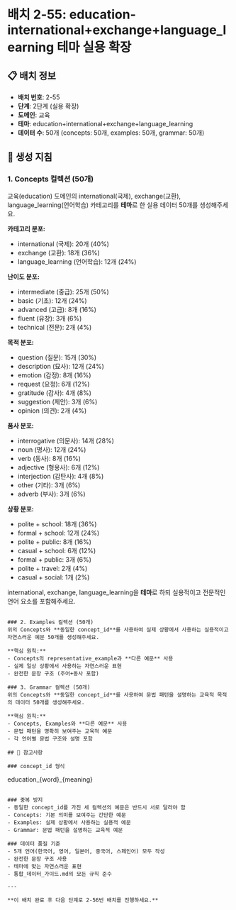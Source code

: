 # 배치 2-55: education-international+exchange+language_learning 테마 실용 확장

## 📋 배치 정보
- **배치 번호**: 2-55
- **단계**: 2단계 (실용 확장)
- **도메인**: 교육
- **테마**: education+international+exchange+language_learning
- **데이터 수**: 50개 (concepts: 50개, examples: 50개, grammar: 50개)

## 🎯 생성 지침

### 1. Concepts 컬렉션 (50개)
교육(education) 도메인의 international(국제), exchange(교환), language_learning(언어학습) 카테고리를 **테마**로 한 실용 데이터 50개를 생성해주세요.

**카테고리 분포:**
- international (국제): 20개 (40%)
- exchange (교환): 18개 (36%)
- language_learning (언어학습): 12개 (24%)

**난이도 분포:**
- intermediate (중급): 25개 (50%)
- basic (기초): 12개 (24%)
- advanced (고급): 8개 (16%)
- fluent (유창): 3개 (6%)
- technical (전문): 2개 (4%)

**목적 분포:**
- question (질문): 15개 (30%)
- description (묘사): 12개 (24%)
- emotion (감정): 8개 (16%)
- request (요청): 6개 (12%)
- gratitude (감사): 4개 (8%)
- suggestion (제안): 3개 (6%)
- opinion (의견): 2개 (4%)

**품사 분포:**
- interrogative (의문사): 14개 (28%)
- noun (명사): 12개 (24%)
- verb (동사): 8개 (16%)
- adjective (형용사): 6개 (12%)
- interjection (감탄사): 4개 (8%)
- other (기타): 3개 (6%)
- adverb (부사): 3개 (6%)

**상황 분포:**
- polite + school: 18개 (36%)
- formal + school: 12개 (24%)
- polite + public: 8개 (16%)
- casual + school: 6개 (12%)
- formal + public: 3개 (6%)
- polite + travel: 2개 (4%)
- casual + social: 1개 (2%)

international, exchange, language_learning을 **테마**로 하되 실용적이고 전문적인 언어 요소를 포함해주세요.

```

### 2. Examples 컬렉션 (50개)
위의 Concepts와 **동일한 concept_id**를 사용하여 실제 상황에서 사용하는 실용적이고 자연스러운 예문 50개를 생성해주세요.

**핵심 원칙:**
- Concepts의 representative_example과 **다른 예문** 사용
- 실제 일상 상황에서 사용하는 자연스러운 표현
- 완전한 문장 구조 (주어+동사 포함)

### 3. Grammar 컬렉션 (50개)
위의 Concepts와 **동일한 concept_id**를 사용하여 문법 패턴을 설명하는 교육적 목적의 데이터 50개를 생성해주세요.

**핵심 원칙:**
- Concepts, Examples와 **다른 예문** 사용
- 문법 패턴을 명확히 보여주는 교육적 예문
- 각 언어별 문법 구조와 설명 포함

## 📝 참고사항

### concept_id 형식
```
education_{word}_{meaning}
```

### 중복 방지
- 동일한 concept_id를 가진 세 컬렉션의 예문은 반드시 서로 달라야 함
- Concepts: 기본 의미를 보여주는 간단한 예문
- Examples: 실제 상황에서 사용하는 실용적 예문  
- Grammar: 문법 패턴을 설명하는 교육적 예문

### 데이터 품질 기준
- 5개 언어(한국어, 영어, 일본어, 중국어, 스페인어) 모두 작성
- 완전한 문장 구조 사용
- 테마에 맞는 자연스러운 표현
- 통합_데이터_가이드.md의 모든 규칙 준수

---

**이 배치 완료 후 다음 단계로 2-56번 배치를 진행하세요.**